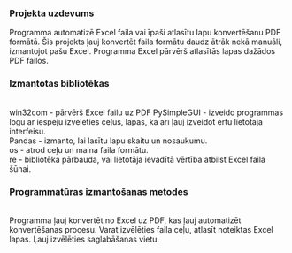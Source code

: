 ### Projekta uzdevums
Programma automatizē Excel faila vai īpaši atlasītu lapu konvertēšanu PDF formātā. Šis projekts ļauj konvertēt faila formātu daudz ātrāk nekā manuāli, izmantojot pašu Excel. Programma Excel pārvērš atlasītās lapas dažādos PDF failos.
</br>
### Izmantotas bibliotēkas
</br>win32com - pārvērš Excel failu uz PDF
PySimpleGUI - izveido programmas logu ar iespēju izvēlēties ceļus, lapas, kā arī ļauj izveidot ērtu lietotāja interfeisu.</br>
Pandas - izmanto, lai lasītu lapu skaitu un nosaukumu.</br>
os - atrod ceļu un maina faila formātu.</br>
re - bibliotēka pārbauda, vai lietotāja ievadītā vērtība atbilst Excel faila šūnai.
</br>
### Programmatūras izmantošanas metodes
</br>Programma ļauj konvertēt no Excel uz PDF, kas ļauj automatizēt konvertēšanas procesu. Varat izvēlēties faila ceļu, atlasīt noteiktas Excel lapas. Ļauj izvēlēties saglabāšanas vietu.
